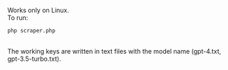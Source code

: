 Works only on Linux. <br />
To run: <br /> 
```properties
php scraper.php
```
<br />
The working keys are written in text files with the model name (gpt-4.txt, gpt-3.5-turbo.txt).

